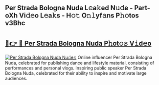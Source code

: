 ## Per Strada Bologna Nuda L𝚎a𝚔ed N𝚞𝚍e - Part-oXh Vi𝚍𝚎o L𝚎a𝚔s - H𝚘𝚝 O𝚗𝚕yf𝚊ns P𝚑𝚘tos v3Bhc

# <h2><a href="http://kf36cgc.oniu.top/?m=Per+Strada+Bologna+Nuda">🔗👉 🔴 Per Strada Bologna Nuda P𝚑ot𝚘𝚜 V𝚒d𝚎o</a></h2>

[![Per Strada Bologna Nuda Nu𝚍e𝚜](https://i.imgur.com/0qMVB7G.gif)](http://kf36cgc.oniu.top/?m=Per+Strada+Bologna+Nuda)
Online influencer Per Strada Bologna Nuda, celebrated for publishing dance and lifestyle material, consisting of performances and personal vlogs. Inspiring public speaker Per Strada Bologna Nuda, celebrated for their ability to inspire and motivate large audiences.  

